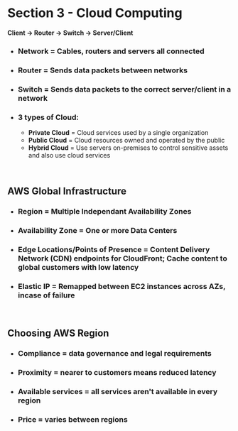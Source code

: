 # Section 3 - Cloud Computing

**Client -> Router -> Switch -> Server/Client**
- ### **Network** = Cables, routers and servers all connected
- ### **Router** = Sends data packets between networks
- ### **Switch** = Sends data packets to the correct server/client in a network
- ### **3 types of Cloud:**
	- **Private Cloud** = Cloud services used by a single organization
	- **Public Cloud** = Cloud resources owned and operated by the public
	- **Hybrid Cloud** = Use servers on-premises to control sensitive assets and also use cloud services

<br>

## **AWS Global Infrastructure**
- ### **Region** = Multiple Independant Availability Zones
- ### **Availability Zone** = One or more Data Centers
- ### **Edge Locations/Points of Presence** = Content Delivery Network (CDN) endpoints for **CloudFront**; Cache content to global customers with low latency
- ### **Elastic IP** = Remapped between EC2 instances across AZs, incase of failure

<br>

## **Choosing AWS Region**
- ### **Compliance** = data governance and legal requirements
- ### **Proximity** = nearer to customers means reduced latency
- ### **Available services** = all services aren't available in every region
- ### **Price** = varies between regions
